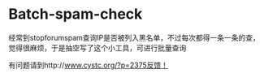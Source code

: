 Batch-spam-check
================

经常到stopforumspam查询IP是否被列入黑名单，不过每次都得一条一条的查，觉得很麻烦，于是抽空写了这个小工具，可进行批量查询

有问题请到http://www.cystc.org/?p=2375反馈！
